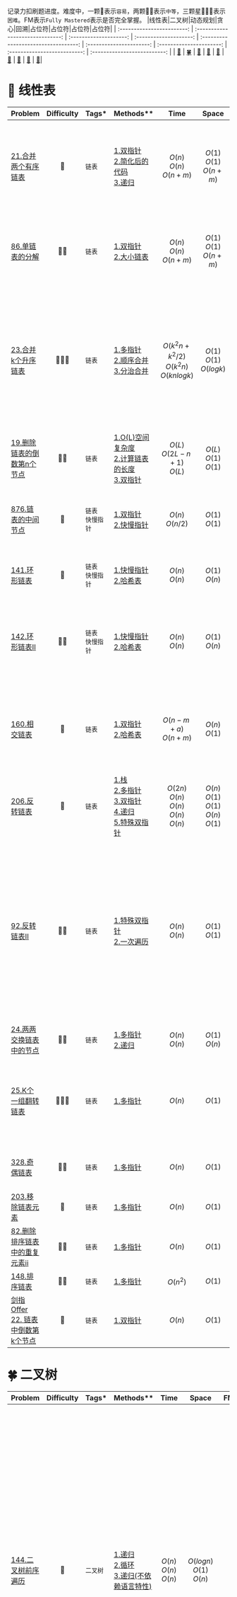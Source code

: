 记录力扣刷题进度。难度中，一颗:star2:表示`容易`，两颗:star2::star2:表示`中等`，三颗星:star2::star2::star2:表示`困难`。FM表示`Fully Mastered`表示是否完全掌握。
|线性表|二叉树|动态规划|贪心|回溯|占位符|占位符|占位符|占位符|
| :------------------------: | :------------------------------: | :--------------------: | :--------------------: | :----------------------------------: | :----------------------: | :----------------------: | :--------------------------: | :--------------------------: |
| [:sunflower:](#sunflower-线性表) | [:four_leaf_clover:](#four_leaf_clover-二叉树) | [:deciduous_tree:](#deciduous_tree-动态规划) | [:evergreen_tree:](#evergreen_tree-贪心) | [:cactus:](#cactus-回溯) | [:cherry_blossom:](#cherry_blossom-占位符) | [:maple_leaf:](#maple_leaf-占位符) |   [:palm_tree:](#palm_tree-占位符)   |   [:seedling:](#seedling-占位符)|
# :sunflower: 线性表
|**Problem**|**Difficulty**|**Tags***|**Methods****|**Time**|**Space**|**FM**|**Note**|
| --------- | :----------: |---------| ---------- | :-----: | :-----: | :--: | ------ |
|[21.合并两个有序链表](https://leetcode.cn/problems/merge-two-sorted-lists/)|:star2:|`链表`|[1.双指针](https://leetcode.cn/submissions/detail/392819406/)<br />[2.简化后的代码](https://leetcode.cn/submissions/detail/392830186/)<br />[3.递归](https://leetcode.cn/submissions/detail/392837384/)|$O(n)$<br />$O(n)$<br />$O(n+m)$|$O(1)$<br />$O(1)$<br />$O(n+m)$|:white_check_mark:|注意哨兵节点的灵活使用，可以简化代码。递归思路：每一步合并操作都是将俩子链表较小的一个头结点合并过来，然后处理后续的节点，即head1.val+merge(head1.next, head2) 或者 head2.val+merge(head1, head2.next)|
|[86.单链表的分解](https://leetcode.cn/problems/partition-list/)|:star2::star2:|`链表`|[1.双指针](https://leetcode.cn/submissions/detail/393068538/)<br />[2.大小链表](https://leetcode.cn/submissions/detail/393075051/)|$O(n)$<br />$O(n)$<br />$O(n+m)$|$O(1)$<br />$O(1)$<br />$O(n+m)$||两种方法效率差不多，只不过处理逻辑有差别，双指针逻辑更复杂，双指针用指针从输入链表中取出较小节点插入所维护的链表中；大小链表维护两个链表，分别存储小值的节点和大值的节点，逻辑更容易理解|
|[23.合并k个升序链表](https://leetcode.cn/problems/merge-k-sorted-lists/)|:star2::star2::star2:|`链表`|[1.多指针](https://leetcode.cn/submissions/detail/393109365/)<br />[2.顺序合并](https://leetcode.cn/submissions/detail/393285831/)<br />[3.分治合并](https://leetcode.cn/submissions/detail/393297388/)|$O(k^2n+k^2/2)$<br />$O(k^2n)$<br/>$O(knlogk)$|$O(1)$<br />$O(1)$<br />$O(logk)$||多指针维护k个指针分别指向k个链表，循环每次从k个链表中获取当前层的最小值然后插入结果链表，当所有指针为空时退出循环。顺序合并先解决两个顺序链表的合并问题，然后按顺序两两合并。分治合并使用分治算法完成。官方解读还有一种[优先队列(二叉堆)](https://leetcode.cn/problems/merge-k-sorted-lists/solution/he-bing-kge-pai-xu-lian-biao-by-leetcode-solutio-2/)的方法，该方法和多指针法很相似，只不过其用一个堆维护k个链表头最小值，而多指针直接用传进来的plist，每次都要选最小值，链表为空时删除。|
|[19.删除链表的倒数第n个节点](https://leetcode.cn/problems/remove-nth-node-from-end-of-list/)|:star2::star2:|`链表`|[1.O(L)空间复杂度](https://leetcode.cn/submissions/detail/393109365/)<br />[2.计算链表的长度](https://leetcode.cn/submissions/detail/393691518/)<br />[3.双指针](https://leetcode.cn/submissions/detail/393764158/)|$O(L)$<br/>$O(2L-n+1)$<br/>$O(L)$ | $O(L)$<br />$O(1)$<br/>$O(1)$||双指针比较巧妙，两个指针间隔n-1|
 |[876.链表的中间节点](https://leetcode.cn/problems/middle-of-the-linked-list/)|:star2:|`链表`<br/>`快慢指针`|[1.双指针](https://leetcode.cn/submissions/detail/393788629/)<br/>[2.快慢指针](https://leetcode.cn/submissions/detail/393795468/)|$O(n)$<br/>$O(n/2)$ |$O(1)$<br/>$O(1)$ ||双指针的思路是用一个指针一直往后遍历，另一个指针始终指向中间节点；快慢指针的思路是快指针每次跑两个节点，慢指针每次跑一个节点，所以慢指针始终处于中间位置|
|[141.环形链表](https://leetcode.cn/problems/linked-list-cycle/)|:star2:|`链表`<br/>`快慢指针`|[1.快慢指针](https://leetcode.cn/submissions/detail/394187671/)<br/>[2.哈希表](https://leetcode.cn/submissions/detail/394218224/)|$O(n)$<br/>$O(n)$ |$O(1)$<br/>$O(n)$ ||**可证明：慢指针进入环后第一圈内必定与快指针相遇；快指针速度为慢指针的n倍，二者相遇时间不随n增大而减少**|
|[142.环形链表II](https://leetcode.cn/problems/linked-list-cycle-ii/)|:star2::star2:|`链表`<br/>`快慢指针`|[1.快慢指针](https://leetcode.cn/submissions/detail/394251424/)<br/>[2.哈希表](https://leetcode.cn/submissions/detail/394219009/)|$O(n)$<br/>$O(n)$ |$O(1)$<br/>$O(n)$ ||快慢指针思想是利用快指针和慢指针可以计算出慢指针距离环的入口的长度，设为c，设链表距离环入口长度为a，可以得到a=(n-1)L+c，也就是说重新定义一个指针从链表头开始走，慢指针继续走下去，二者一定会相遇且第一次相遇点在环的入口处。|
|[160.相交链表](https://leetcode.cn/problems/intersection-of-two-linked-lists/)|:star2:|`链表`|[1.双指针](https://leetcode.cn/submissions/detail/394490567/)<br/>[2.哈希表](https://leetcode.cn/submissions/detail/394282945/)|$O(n-m+a)$<br/>$O(n+m)$ | $O(n)$<br/>$O(1)$||双指针方法较巧妙，先从各自头部开始，短链表结束后从长链表出发，长链表走完后从短链表出发，此时二者剩余步长相等，接下来每一步都判断一下是否相等即可。简化代码可以考虑到，结束程序的时候是二者相等，不论是None还是相交|
|[206.反转链表](https://leetcode.cn/problems/reverse-linked-list/)|:star2:|`链表`|[1.栈](https://leetcode.cn/submissions/detail/394901007/)<br/>[2.多指针](https://leetcode.cn/submissions/detail/394951064/)<br/>[3.双指针](https://leetcode.cn/submissions/detail/394982734/)<br/>[4.递归](https://leetcode.cn/submissions/detail/395327986/)<br/>[5.特殊双指针](https://leetcode.cn/submissions/detail/395529053/)|$O(2n)$<br/>$O(n)$<br/>$O(n)$<br/>$O(n)$<br/>$O(n)$ | $O(n)$<br/>$O(1)$<br/>$O(1)$<br/>$O(n)$<br/>$O(1)$||2.多指针和3.双指针思路差不多，但是多指针的实现不够简洁|
|[92.反转链表II](https://leetcode.cn/problems/reverse-linked-list-ii/)|:star2::star2:|`链表`|[1.特殊双指针](https://leetcode.cn/submissions/detail/395610365/)<br/>[2.一次遍历](https://leetcode.cn/submissions/detail/395617734/)|$O(n)$<br/>$O(n)$ | $O(1)$<br/>$O(1)$||特殊双指针是基于206.反转链表完成的，先找到需要反转的子链表头结点和尾节点，返回翻转后的链表，再接上。这样方法的缺点是，如果left和right区间很大，则耗时。方法2就是解决这个问题，一次遍历。起初我自己的想法是，到了left开始翻转，记录left前一个节点，反转到right结束，记录right下一个节点，然后拼接。但是官方给的思路是，在翻转区域内，将后一个节点插到翻转区域的头部。这里代码实现的是官方的思路。官方实现的一次遍历在返回结果的时候不用分类讨论，也就是常遇到的特殊情况问题。|
|[24.两两交换链表中的节点](https://leetcode.cn/problems/swap-nodes-in-pairs/)|:star2::star2:|`链表`|[1.多指针](https://leetcode.cn/submissions/detail/396174197/)<br/>[2.递归](https://leetcode.cn/submissions/detail/396508688/)|$O(n)$<br/>$O(n)$ | $O(1)$<br/>$O(n)$|||
|[25.K个一组翻转链表](https://leetcode.cn/problems/reverse-nodes-in-k-group/)|:star2::star2::star2:|`链表`|[1.多指针](https://leetcode.cn/submissions/detail/396587930/)<br/>|$O(n)$ | $O(1)$||此题要先知道接下来是否有k个节点才决定是否翻转。如果不提前计数，最终还需要还原不足的k个节点。一种方式是翻转前统计整个链表节点数，决定需要翻转的子链表数目；一种方式是每次翻转子链表前统计是否够k个。|
|[328.奇偶链表](https://leetcode.cn/problems/odd-even-linked-list/)|:star2::star2:|`链表`|[1.多指针](https://leetcode.cn/submissions/detail/396590304/)<br/>|$O(n)$ | $O(1)$||用一个计数器判断当前是奇数还是偶数，奇数就将当前节点连接到奇数链表上，偶数就将当前节点连接到偶数链表上。|
|[203.移除链表元素](https://leetcode.cn/problems/remove-linked-list-elements/)|:star2:|`链表`|[1.多指针](https://leetcode.cn/submissions/detail/396591269/)<br/>|$O(n)$ | $O(1)$|||
|[82.删除排序链表中的重复元素ii](https://leetcode.cn/problems/remove-duplicates-from-sorted-list-ii/)|:star2::star2:|`链表`|[1.多指针](https://leetcode.cn/submissions/detail/396648104/)<br/>|$O(n)$ | $O(1)$|||
|[148.排序链表](https://leetcode.cn/problems/sort-list/)|:star2::star2:|`链表`|[1.多指针](https://leetcode.cn/submissions/detail/396651065/)<br/>|$O(n^2)$ | $O(1)$||这种方法无法通过所有案例，最后几个超时|
|[剑指 Offer 22. 链表中倒数第k个节点](https://leetcode.cn/problems/lian-biao-zhong-dao-shu-di-kge-jie-dian-lcof/)|:star2:|`链表`|[1.双指针](https://leetcode.cn/submissions/detail/402038306/)<br/>|$O(n)$ | $O(1)$||可以使用双指针，快指针提前走K个，然后再一起走，快指针到达链表尾部时，返回慢指针即可|


# :four_leaf_clover: 二叉树
|**Problem**|**Difficulty**|**Tags***|**Methods****|**Time**|**Space**|**FM**|**Note**|
| --------- | :----------: |---------| ---------- | :-----: | :-----: | :--: | ------ |
|[144.二叉树前序遍历](https://leetcode.cn/problems/binary-tree-preorder-traversal/)|:star2:|`二叉树`|[1.递归](https://leetcode.cn/submissions/detail/402392301/)<br/>[2.循环](https://leetcode.cn/submissions/detail/402390893/) <br/>[3.递归(不依赖语言特性)](https://leetcode.cn/submissions/detail/403367833/)|$O(n)$<br/>$O(n)$ <br/>$O(n)$ | $O(logn)$<br/>$O(1)$ <br/>$O(n)$||前序先访问根节点，故不需要循环走到底入栈节点。只需每一步先输出根节点的值，然后判断右节点是否为空，入栈，判断左节点是否为空，入栈，进入下一次循环。1.用到了链表的合并，依赖于Python的语言特性，3.用一个全局列表避免列表的合并操作，不依赖于语言特性。|
|[144.二叉树中序遍历](https://leetcode.cn/problems/binary-tree-inorder-traversal/submissions/)|:star2:|`二叉树`|[1.递归](https://leetcode.cn/submissions/detail/402396554/)<br/>[2.循环](https://leetcode.cn/submissions/detail/402710303/)<br/> [3.Morris](https://leetcode.cn/submissions/detail/403071324/) <br/> [4.访问标记法](https://leetcode.cn/submissions/detail/403357397/)|$O(n)$<br/>$O(n)$<br/>$O(n)$<br/>$O(n)$ | $O(n)$<br/>$O(n)$<br/>$O(1)$<br/>$O(n)$||2.循环：中序根节点不会马上访问，所以需要入栈，先访问左节点，用一个指针cur指向左节点，循环一直走到其最左边，历经节点入栈，到底后开始出栈，若右节点不为空，修改cur指向右节点。需要注意的是cur不能指向已经入栈过的节点，避免死循环。3.Morris：改法改进循环法，将空间复杂度缩小为O(1)，思路是找到根节点左子树最靠右（最后一个访问）的节点，该节点的右趋节点设置为根节点，这样保证了可以回来从而顺利访问右子树。4.访问标记法：访问过的节点用黑色标记，未访问的用白色标记，若节点为白色，将其左右节点以及本身入栈（顺序依据前中后序遍历二叉树而定），若为黑色，输出值。这种方法可以用于前中后序遍历二叉树，且改动少，思路简单。|
|[104. 二叉树的最大深度](https://leetcode.cn/problems/maximum-depth-of-binary-tree/)|:star2:|`二叉树`|[1.递归](https://leetcode.cn/submissions/detail/402728358/)<br/>[2.数层数](https://leetcode.cn/submissions/detail/402733596/) <br/>[3.广度优先](https://leetcode.cn/submissions/detail/403363182/)|$O(n)$<br/>$O(n)$ <br/>$O(n)$| $O(height)$<br/>$O(n)$ <br/>$O(n)$||数层数法指的是每走一层，将该层所有非空节点存入一个列表，随后将该列表存入总列表，每一次从总列表的最后一个列表中访问内部所有节点是否有左右节点，若有，新建一个列表（新的一层），否则返回总列表的项数（即层数）。3.广度优先：思路和数层数法类似，只是每次将前一层的节点都pop掉，降低了空间复杂度为O(n)的概率|
|[543.二叉树的直径](https://leetcode.cn/problems/diameter-of-binary-tree/)|:star2:|`二叉树`|[1.递归](https://leetcode.cn/submissions/detail/403381116/)<br/>[2.]()|$O(n)$<br/>$O()$ | $O(n)$<br/>$O()$||递归方法再好好复习一下|
|[1008.前序遍历构造二叉搜索树](https://leetcode.cn/problems/construct-binary-search-tree-from-preorder-traversal/)|:star2::star2:|`二叉树`|[1.递归](https://leetcode.cn/submissions/detail/408316011/)<br/>[2.]()|$O(n)$<br/>$O()$ | $O(n)$<br/>$O()$||搜索树即左子树所有值严格小于根，右子树所有值严格大于根节点。前序遍历序列第一个值为根，所有小于该值的在左子树，大于该值的在右子树，根据这一递归思路可以求解。|
|[105. 从前序与中序遍历序列构造二叉树](https://leetcode.cn/problems/construct-binary-tree-from-preorder-and-inorder-traversal/)|:star2::star2:|`二叉树`|[1.递归](https://leetcode.cn/submissions/detail/409808626/)<br/>[2.]()|$O(n)$<br/>$O()$ | $O(n)$<br/>$O()$|||


# :deciduous_tree: 动态规划
|**Problem**|**Difficulty**|**Tags***|**Methods****|**Time**|**Space**|**FM**|**Note**|
| --------- | :----------: |---------| ---------- | :-----: | :-----: | :--: | ------ |
|[]()|:star2:|`二叉树`|[1.]()<br/>[2.]()|$O()$<br/>$O()$ | $O()$<br/>$O()$|||


# :evergreen_tree: 贪心
|**Problem**|**Difficulty**|**Tags***|**Methods****|**Time**|**Space**|**FM**|**Note**|
| --------- | :----------: |---------| ---------- | :-----: | :-----: | :--: | ------ |
|[]()|:star2:|`二叉树`|[1.]()<br/>[2.]()|$O()$<br/>$O()$ | $O()$<br/>$O()$|||


# :cactus: 回溯
|**Problem**|**Difficulty**|**Tags***|**Methods****|**Time**|**Space**|**FM**|**Note**|
| --------- | :----------: |---------| ---------- | :-----: | :-----: | :--: | ------ |
|[46. 全排列](https://leetcode.cn/problems/permutations/)|:star2::star2:|`回溯`|[1.回溯](https://leetcode.cn/submissions/detail/419087027/)<br/> [2.优化空间复杂度](https://leetcode.cn/submissions/detail/419116598/)|$O(n \cdot n!)$<br/>$O(n \cdot n!+2n)$ | $O(n \cdot n!)$<br/>$O(n \cdot n!)$||递归算法的用时和内存消耗与递归树的节点数紧密相关，递归树的非叶子结点与叶子结点的行为不同。非叶子结点中，第$i$层递归树结点数为 $A^i_{n}$ ，所以仅仅看递归树的深度，每一个叶子结点的计算用时<2n!，而每一个叶子结点中也循环了n次，所以非叶子结点的时间复杂度为 $O(n \cdot n!)$ 。最后一层有n!个叶子结点，每一个叶子结点都要进行一次拷贝，所以叶子结点的用时也为 $O(n \cdot n!)$ ,所以总的时间复杂度也为这个。对于答案数组，全排列的个数为n!，每一个需要耗费n空间，所以空间复杂度为 $O(n \cdot n!)$ ，非答案数组中，需要存储是否被访问过(n个)，以及track(长度为n)。为了减少这两个部分的空间消耗，可以直接原地对nums数组操作（官方解法，即解法2）,但是该法的缺点是结果不满足字典序。|
|[78. 子集](https://leetcode.cn/problems/subsets/)|:star2::star2:|`回溯`|[1.回溯](https://leetcode.cn/submissions/detail/420786414/)<br/> [2.二进制](https://leetcode.cn/submissions/detail/420881327/)<br/> [3.迭代法](https://leetcode.cn/submissions/detail/421516927/)<br/> [4.递归](https://leetcode.cn/submissions/detail/421527152/)<br/> [5. 二叉树遍历]()|$O(n2^n)$<br/> $O(n2^n)$<br/> $O(n2^n)$<br/> $O(n2^n)$|$O(n)$<br/> $O(n)$<br/> $O(n)$<br/> $O(n)$||使用回溯时，画出回溯树，为了不重复，每一个元素之后只访问比其大的元素，给人一种需要对nums先排序的感觉，所以我自己实现的时候对nums排序了一下，而且我递归传入backtrack函数的begin参数为begin+1，而不是i+1；标准的实现不用排序，且传入begin 参数的是i+1.对于复杂度，集合元素个数为 $2^n$ ,即状态个数，每一个状态需要 $O(n)$ 复杂度时间得到。空间复杂度为 $O(n)$ ，递归栈为 $O(n)$，临时状态空间为 $O(n)$. 方法二的二进制位思想也很好，集合的子集个数为 $2^n$ ，刚好可以用0~ $2^n-1$ 来表示，问题：如果Nums长度大于32或者64怎么办？从内存以及运行速度考虑，速度肯定慢，内存不一定存的下。方法三和方法四也很妙，两种方法思路一样，实现的方式一个使用迭代，一个用递归，核心思路是每添加一个元素，集合的子集={子集}+{子集+元素}；时间复杂度：外层是nums元素个数，内层=1+1x2+1x2x2...+ $2^n$，一共：O(n(2^{n+1}-1))=O(n2^n)；空间复杂度：不算结果列表，中间会需要将子集复制一份然后添加元素，所以为O(n),用递归方式实现的话会多一个递归栈，总的来说还是O(n)。方法5，对于每一个元素，将其状态分为选和不选，可以构成一个满二叉树，每棵树左子树表示选（或不选），右子树表示不选（或选），然后对二叉树遍历。上面说到的几种方法在[这里](https://leetcode.cn/problems/subsets/solution/er-jin-zhi-wei-zhu-ge-mei-ju-dfssan-chong-si-lu-9c/)可以学习到。|
|[39. 组合总和](https://leetcode.cn/problems/combination-sum/)|:star2::star2:|`回溯`|[1.回溯1](https://leetcode.cn/submissions/detail/422834166/)<br/> [2.官方](https://leetcode.cn/submissions/detail/423857347/)|$O(n2^n+)$<br/> [3.剪枝](https://leetcode.cn/submissions/detail/424546689/)|$O(n)$ ||回溯1是自己实现的方式，在回溯框架下，加一个检查步骤，每次加入新track前检查是否已存在，时间复杂度和空间复杂度受检查方法的影响。第二种方法注意画出回溯树更好理解，官方给出的是递归树是左子树不选，右子树选，不选的情况指针后移，选的情况指针不动，因为可能重复选。还有一个技巧是不要每一次对track.sum()，可以使用target减值然后传入，当target=0时就是一个解。画出树之后就发现每一次递归内不能有循环，如果循环了会重复。然后还可以看[这里](https://leetcode.cn/problems/combination-sum/solution/hui-su-suan-fa-jian-zhi-python-dai-ma-java-dai-m-2/)讲解解法三,解法3的思路是，先对数列表排序，每次选了之后只往后看（也看当前，因为可能重复选），这样可以防止3,2,2情况的出现。其实也可以一开始不排序，然后每次选了之后只往后看，这样和前面方法的区别在于，当遇到target-Num<0的时候，循环得用 continue，而不是break，这里的break在回溯树种体现出来的就是剪枝的效果，而continue只是搜索到了树叶。这类问题的时间复杂度如何分析？|
|[15. 3数之和](https://leetcode.cn/problems/3sum/)|:star2::star2:|`回溯`|[1.回溯超时](https://leetcode.cn/submissions/detail/424555730/)<br/> [2.优化空间复杂度](https://leetcode.cn/submissions/detail/419116598/)<br/> [3.双指针超时](https://leetcode.cn/submissions/detail/427593183/)|$O(n \cdot n!)$<br/>$O(n \cdot n!+2n)$<br/> $O(n^2)$ | $O(n \cdot n!)$<br/>$O(n \cdot n!)$<br/> $O(1)$||递归算法的用时和内存消耗与递归树的节点数紧密相关，递归树的非叶子结点与叶子结点的行为不同。非叶子结点中，第$i$层递归树结点数为 $A^i_{n}$ ，所以仅仅看递归树的深度，每一个叶子结点的计算用时<2n!，而每一个叶子结点中也循环了n次，所以非叶子结点的时间复杂度为 $O(n \cdot n!)$ 。最后一层有n!个叶子结点，每一个叶子结点都要进行一次拷贝，所以叶子结点的用时也为 $O(n \cdot n!)$ ,所以总的时间复杂度也为这个。对于答案数组，全排列的个数为n!，每一个需要耗费n空间，所以空间复杂度为 $O(n \cdot n!)$ ，非答案数组中，需要存储是否被访问过(n个)，以及track(长度为n)。为了减少这两个部分的空间消耗，可以直接原地对nums数组操作（官方解法，即解法2）,但是该法的缺点是结果不满足字典序。3.双指针法思路是，先排序，固定第一个数，然后后俩数只能往后取，固定第二个数，找符合要求的第三个数。但是我自己实现超时。看了一个双指针的解题思路之后重新实现一遍通过，参见[这里](https://leetcode.cn/problems/3sum/submissions/)|
|[1. 两数之和](https://leetcode.cn/problems/permutations/)|:star2:|`回溯`|[1.回溯超时](https://leetcode.cn/problems/two-sum/)<br/> [2.哈希表](https://leetcode.cn/submissions/detail/425156006/)|$O(n \cdot n!)$<br/>$O(n)$ | $O(n)$<br/>$O(n)$||使用回溯超时，但是官方的二重循环却可以通过，这个地方没有想明白为啥，回溯确实本身时间复杂度更高，但是本题中结果列表长度一旦=2就停止继续往下递归，每选取一个数就会继续看这个数的后面是否有数使得结果列表满足要求，所以按理来说两种方法用时一样的。哈希表法的核心思想：将列表的前一部分的补集和该数的索引存入哈希表，等到后面遇到这个数的补集时，直接根据哈希表查找补集的补集的索引|
|[40.组合总和2](https://leetcode.cn/problems/combination-sum-ii/)|:star2::star2:|`回溯`|[1.回溯](https://leetcode.cn/submissions/detail/429721944/)<br/> |$O(n \cdot n!)$<br/> | $O(n)$<br/> ||回溯总体框架不变，难在剪枝，两个难点：数列表中可能有重复元素、结果track如何去重。重复元素可以判断下一个元素是否和前一个元素相等来解决，结果track可以分析递归树，一般这种去重先对数列表排序，然后再处理，在提交的代码中，使用一个变量last完成了元素去重，last存放的是track.pop()，下一次迭代判断选择的元素是否与last相同达到去重元素的效果，同时传入递归函数的指针为i+1，即只往后看从而实现去重track，复杂度分析：空间复杂度除了结果列表，还有递归树的深度+track变量，时间复杂度只能算出上界。|
|[47.全排列2](https://leetcode.cn/problems/permutations-ii/)|:star2::star2:|`回溯`|[1.回溯剪枝](https://leetcode.cn/submissions/detail/430352262/)<br/> |$O(n \cdot n!)$<br/> | $O(n \cdot n!)$<br/> ||麻烦在去重，首先要1. 路径前部分用过的数，在后部分不能再使用(使用used变量解决)；然后2. 回溯树中同一层相同的枝叶需要剪掉(使用layer变量解决)。但是有的解法中，只用used变量即可实现2，可以参考：[解法](https://leetcode.cn/problems/permutations-ii/solution/hui-su-suan-fa-python-dai-ma-java-dai-ma-by-liwe-2/)|
